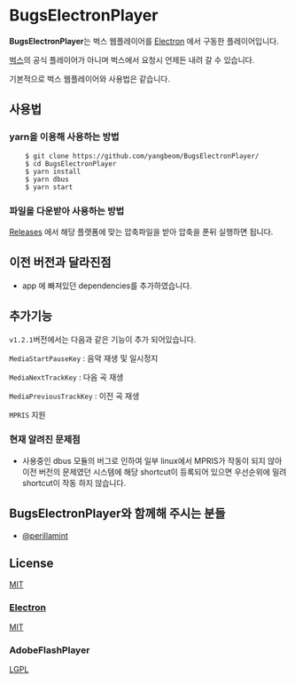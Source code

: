 # BugsElectronPlayer

**BugsElectronPlayer**는 벅스 웹플레이어를
[Electron](https://github.com/electron/electron) 에서 구동한 플레이어입니다.

[벅스](http://www.bugs.co.kr)의 공식 플레이어가 아니며 벅스에서 요청시 언제든
내려 갈 수 있습니다.

기본적으로 벅스 웹플레이어와 사용법은 같습니다.


## 사용법
### yarn을 이용해 사용하는 방법

```
    $ git clone https://github.com/yangbeom/BugsElectronPlayer/
    $ cd BugsElectronPlayer
    $ yarn install
    $ yarn dbus
    $ yarn start
```

### 파일을 다운받아 사용하는 방법

[Releases](https://github.com/yangbeom/BugsElectronPlayer/releases/)
에서 해당 플랫폼에 맞는 압축파일을 받아 압축을 푼뒤 실행하면 됩니다.

## 이전 버전과 달라진점

- app 에 빠져있던 dependencies를 추가하였습니다.

## 추가기능

`v1.2.1`버전에서는 다음과 같은 기능이 추가 되어있습니다.

`MediaStartPauseKey` : 음악 재생 및 일시정지

`MediaNextTrackKey` : 다음 곡 재생

`MediaPreviousTrackKey` : 이전 곡 재생

`MPRIS` 지원

### 현재 알려진 문제점

- 사용중인 dbus 모듈의 버그로 인하여 일부 linux에서 MPRIS가 작동이 되지 않아 
이전 버전의 문제였던 시스템에 해당 shortcut이 등록되어 있으면 우선순위에 밀려 
shortcut이 작동 하지 않습니다.

## BugsElectronPlayer와 함께해 주시는 분들
- [@perillamint](https://github.com/perillamint)

## License

[MIT](./LICENSES/LICENSE)

### [Electron](https://github.com/electron/electron)
[MIT](./LICENSES/ElectronLicense)

### AdobeFlashPlayer
[LGPL](./LICENSES/AdobeFlashPlayerLicense)
